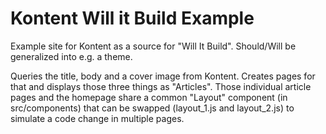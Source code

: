 # Kontent Will it Build Example

Example site for Kontent as a source for "Will It Build".
Should/Will be generalized into e.g. a theme.

Queries the title, body and a cover image from Kontent. Creates pages for that and displays those three things as "Articles".
Those individual article pages and the homepage share a common "Layout" component (in src/components) that can be swapped (layout_1.js and layout_2.js) to simulate a code change in multiple pages.
